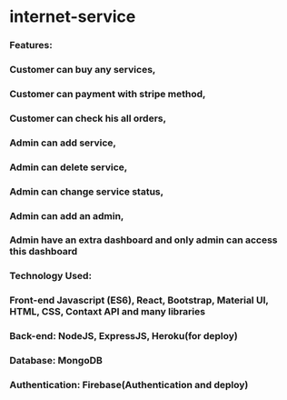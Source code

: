 # internet-service
 ### Features:
### Customer can buy any services,
### Customer can payment with stripe method,
### Customer can check his all orders,
### Admin can add service,
### Admin can delete service,
### Admin can change service status,
### Admin can add an admin, 
### Admin have an extra dashboard and only admin can access this dashboard
### Technology Used: 
 ### Front-end Javascript (ES6), React, Bootstrap, Material UI, HTML, CSS, Contaxt API and many libraries
 ### Back-end:</strong> NodeJS, ExpressJS, Heroku(for deploy)
 ### Database:  MongoDB
 ### Authentication:  Firebase(Authentication and deploy)
                           
